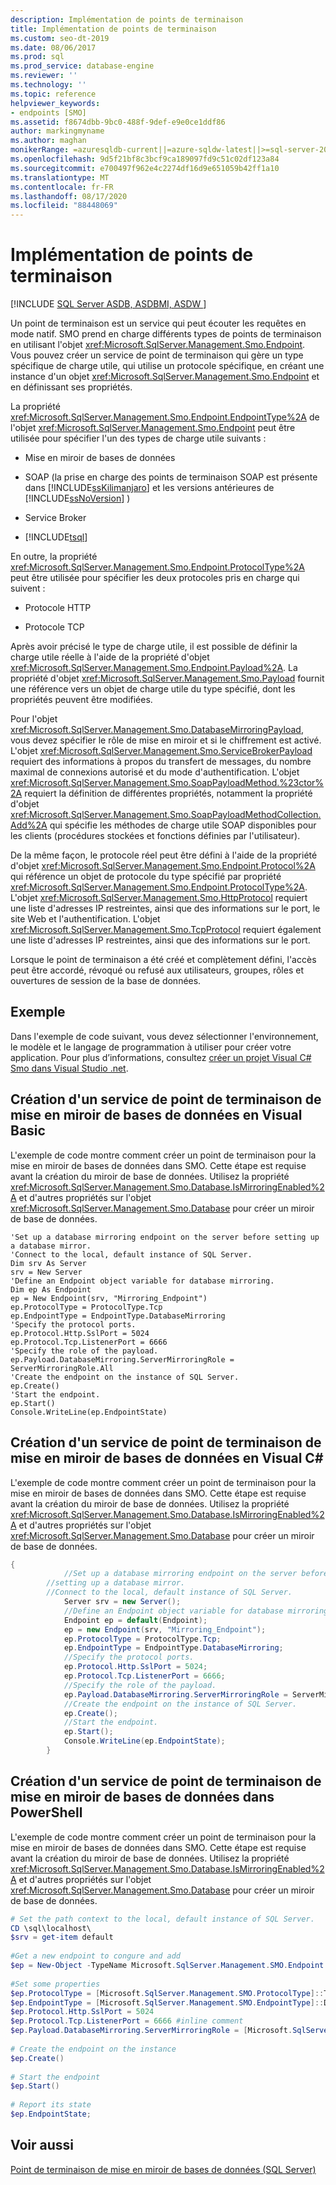 ```yaml
---
description: Implémentation de points de terminaison
title: Implémentation de points de terminaison
ms.custom: seo-dt-2019
ms.date: 08/06/2017
ms.prod: sql
ms.prod_service: database-engine
ms.reviewer: ''
ms.technology: ''
ms.topic: reference
helpviewer_keywords:
- endpoints [SMO]
ms.assetid: f8674dbb-9bc0-488f-9def-e9e0ce1ddf86
author: markingmyname
ms.author: maghan
monikerRange: =azuresqldb-current||=azure-sqldw-latest||>=sql-server-2016||=sqlallproducts-allversions||>=sql-server-linux-2017||=azuresqldb-mi-current
ms.openlocfilehash: 9d5f21bf8c3bcf9ca189097fd9c51c02df123a84
ms.sourcegitcommit: e700497f962e4c2274df16d9e651059b42ff1a10
ms.translationtype: MT
ms.contentlocale: fr-FR
ms.lasthandoff: 08/17/2020
ms.locfileid: "88448069"
---
```

# <a name="implementing-endpoints"></a>Implémentation de points de terminaison
[!INCLUDE [SQL Server ASDB, ASDBMI, ASDW ](../../../includes/applies-to-version/sql-asdb-asdbmi-asa.md)]

  Un point de terminaison est un service qui peut écouter les requêtes en mode natif. SMO prend en charge différents types de points de terminaison en utilisant l'objet <xref:Microsoft.SqlServer.Management.Smo.Endpoint>. Vous pouvez créer un service de point de terminaison qui gère un type spécifique de charge utile, qui utilise un protocole spécifique, en créant une instance d'un objet <xref:Microsoft.SqlServer.Management.Smo.Endpoint> et en définissant ses propriétés.  
  
 La propriété <xref:Microsoft.SqlServer.Management.Smo.Endpoint.EndpointType%2A> de l'objet <xref:Microsoft.SqlServer.Management.Smo.Endpoint> peut être utilisée pour spécifier l'un des types de charge utile suivants :  
  
-   Mise en miroir de bases de données  
  
-   SOAP (la prise en charge des points de terminaison SOAP est présente dans [!INCLUDE[ssKilimanjaro](../../../includes/sskilimanjaro-md.md)] et les versions antérieures de [!INCLUDE[ssNoVersion](../../../includes/ssnoversion-md.md)] )  
  
-   Service Broker  
  
-   [!INCLUDE[tsql](../../../includes/tsql-md.md)]  
  
 En outre, la propriété <xref:Microsoft.SqlServer.Management.Smo.Endpoint.ProtocolType%2A> peut être utilisée pour spécifier les deux protocoles pris en charge qui suivent :  
  
-   Protocole HTTP  
  
-   Protocole TCP  
  
 Après avoir précisé le type de charge utile, il est possible de définir la charge utile réelle à l'aide de la propriété d'objet <xref:Microsoft.SqlServer.Management.Smo.Endpoint.Payload%2A>. La propriété d'objet <xref:Microsoft.SqlServer.Management.Smo.Payload> fournit une référence vers un objet de charge utile du type spécifié, dont les propriétés peuvent être modifiées.  
  
 Pour l'objet <xref:Microsoft.SqlServer.Management.Smo.DatabaseMirroringPayload>, vous devez spécifier le rôle de mise en miroir et si le chiffrement est activé. L'objet <xref:Microsoft.SqlServer.Management.Smo.ServiceBrokerPayload> requiert des informations à propos du transfert de messages, du nombre maximal de connexions autorisé et du mode d'authentification. L'objet <xref:Microsoft.SqlServer.Management.Smo.SoapPayloadMethod.%23ctor%2A> requiert la définition de différentes propriétés, notamment la propriété d'objet <xref:Microsoft.SqlServer.Management.Smo.SoapPayloadMethodCollection.Add%2A> qui spécifie les méthodes de charge utile SOAP disponibles pour les clients (procédures stockées et fonctions définies par l'utilisateur).  
  
 De la même façon, le protocole réel peut être défini à l'aide de la propriété d'objet <xref:Microsoft.SqlServer.Management.Smo.Endpoint.Protocol%2A> qui référence un objet de protocole du type spécifié par propriété <xref:Microsoft.SqlServer.Management.Smo.Endpoint.ProtocolType%2A>. L'objet <xref:Microsoft.SqlServer.Management.Smo.HttpProtocol> requiert une liste d'adresses IP restreintes, ainsi que des informations sur le port, le site Web et l'authentification. L'objet <xref:Microsoft.SqlServer.Management.Smo.TcpProtocol> requiert également une liste d'adresses IP restreintes, ainsi que des informations sur le port.  
  
 Lorsque le point de terminaison a été créé et complètement défini, l'accès peut être accordé, révoqué ou refusé aux utilisateurs, groupes, rôles et ouvertures de session de la base de données.  
  
## <a name="example"></a>Exemple  
 Dans l'exemple de code suivant, vous devez sélectionner l'environnement, le modèle et le langage de programmation à utiliser pour créer votre application. Pour plus d’informations, consultez [créer un projet Visual C&#35; Smo dans Visual Studio .net](../../../relational-databases/server-management-objects-smo/how-to-create-a-visual-csharp-smo-project-in-visual-studio-net.md).  
  
## <a name="creating-a-database-mirroring-endpoint-service-in-visual-basic"></a>Création d'un service de point de terminaison de mise en miroir de bases de données en Visual Basic  
 L'exemple de code montre comment créer un point de terminaison pour la mise en miroir de bases de données dans SMO. Cette étape est requise avant la création du miroir de base de données. Utilisez la propriété <xref:Microsoft.SqlServer.Management.Smo.Database.IsMirroringEnabled%2A> et d'autres propriétés sur l'objet <xref:Microsoft.SqlServer.Management.Smo.Database> pour créer un miroir de base de données.  
  
```VBNET
'Set up a database mirroring endpoint on the server before setting up a database mirror.
'Connect to the local, default instance of SQL Server.
Dim srv As Server
srv = New Server
'Define an Endpoint object variable for database mirroring.
Dim ep As Endpoint
ep = New Endpoint(srv, "Mirroring_Endpoint")
ep.ProtocolType = ProtocolType.Tcp
ep.EndpointType = EndpointType.DatabaseMirroring
'Specify the protocol ports.
ep.Protocol.Http.SslPort = 5024
ep.Protocol.Tcp.ListenerPort = 6666
'Specify the role of the payload.
ep.Payload.DatabaseMirroring.ServerMirroringRole = ServerMirroringRole.All
'Create the endpoint on the instance of SQL Server.
ep.Create()
'Start the endpoint.
ep.Start()
Console.WriteLine(ep.EndpointState)
``` 
  
## <a name="creating-a-database-mirroring-endpoint-service-in-visual-c"></a>Création d'un service de point de terminaison de mise en miroir de bases de données en Visual C#  
 L'exemple de code montre comment créer un point de terminaison pour la mise en miroir de bases de données dans SMO. Cette étape est requise avant la création du miroir de base de données. Utilisez la propriété <xref:Microsoft.SqlServer.Management.Smo.Database.IsMirroringEnabled%2A> et d'autres propriétés sur l'objet <xref:Microsoft.SqlServer.Management.Smo.Database> pour créer un miroir de base de données.  
  
```csharp  
{  
            //Set up a database mirroring endpoint on the server before   
        //setting up a database mirror.   
        //Connect to the local, default instance of SQL Server.   
            Server srv = new Server();  
            //Define an Endpoint object variable for database mirroring.   
            Endpoint ep = default(Endpoint);  
            ep = new Endpoint(srv, "Mirroring_Endpoint");  
            ep.ProtocolType = ProtocolType.Tcp;  
            ep.EndpointType = EndpointType.DatabaseMirroring;  
            //Specify the protocol ports.   
            ep.Protocol.Http.SslPort = 5024;  
            ep.Protocol.Tcp.ListenerPort = 6666;  
            //Specify the role of the payload.   
            ep.Payload.DatabaseMirroring.ServerMirroringRole = ServerMirroringRole.All;  
            //Create the endpoint on the instance of SQL Server.   
            ep.Create();  
            //Start the endpoint.   
            ep.Start();  
            Console.WriteLine(ep.EndpointState);  
        }  
```  
  
## <a name="creating-a-database-mirroring-endpoint-service-in-powershell"></a>Création d'un service de point de terminaison de mise en miroir de bases de données dans PowerShell  
 L'exemple de code montre comment créer un point de terminaison pour la mise en miroir de bases de données dans SMO. Cette étape est requise avant la création du miroir de base de données. Utilisez la propriété <xref:Microsoft.SqlServer.Management.Smo.Database.IsMirroringEnabled%2A> et d'autres propriétés sur l'objet <xref:Microsoft.SqlServer.Management.Smo.Database> pour créer un miroir de base de données.  
  
```powershell  
# Set the path context to the local, default instance of SQL Server.  
CD \sql\localhost\  
$srv = get-item default  
  
#Get a new endpoint to congure and add  
$ep = New-Object -TypeName Microsoft.SqlServer.Management.SMO.Endpoint -argumentlist $srv,"Mirroring_Endpoint"  
  
#Set some properties  
$ep.ProtocolType = [Microsoft.SqlServer.Management.SMO.ProtocolType]::Tcp  
$ep.EndpointType = [Microsoft.SqlServer.Management.SMO.EndpointType]::DatabaseMirroring  
$ep.Protocol.Http.SslPort = 5024  
$ep.Protocol.Tcp.ListenerPort = 6666 #inline comment  
$ep.Payload.DatabaseMirroring.ServerMirroringRole = [Microsoft.SqlServer.Management.SMO.ServerMirroringRole]::All  
  
# Create the endpoint on the instance  
$ep.Create()  
  
# Start the endpoint  
$ep.Start()  
  
# Report its state  
$ep.EndpointState;  
```  
  
## <a name="see-also"></a>Voir aussi  
 [Point de terminaison de mise en miroir de bases de données &#40;SQL Server&#41;](../../../database-engine/database-mirroring/the-database-mirroring-endpoint-sql-server.md)  
  
  
